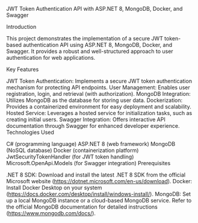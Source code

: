 JWT Token Authentication API with ASP.NET 8, MongoDB, Docker, and Swagger

Introduction

This project demonstrates the implementation of a secure JWT token-based authentication API using ASP.NET 8, MongoDB, Docker, and Swagger. It provides a robust and well-structured approach to user authentication for web applications.

Key Features

JWT Token Authentication: Implements a secure JWT token authentication mechanism for protecting API endpoints.
User Management: Enables user registration, login, and retrieval (with authorization).
MongoDB Integration: Utilizes MongoDB as the database for storing user data.
Dockerization: Provides a containerized environment for easy deployment and scalability.
Hosted Service: Leverages a hosted service for initialization tasks, such as creating initial users.
Swagger Integration: Offers interactive API documentation through Swagger for enhanced developer experience.
Technologies Used

C# (programming language)
ASP.NET 8 (web framework)
MongoDB (NoSQL database)
Docker (containerization platform)
JwtSecurityTokenHandler (for JWT token handling)
Microsoft.OpenApi.Models (for Swagger integration)
Prerequisites

.NET 8 SDK: Download and install the latest .NET 8 SDK from the official Microsoft website (https://dotnet.microsoft.com/en-us/download).
Docker: Install Docker Desktop on your system (https://docs.docker.com/desktop/install/windows-install/).
MongoDB: Set up a local MongoDB instance or a cloud-based MongoDB service. Refer to the official MongoDB documentation for detailed instructions (https://www.mongodb.com/docs/).
